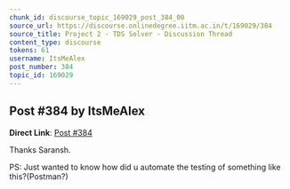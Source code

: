 ```yaml
---
chunk_id: discourse_topic_169029_post_384_00
source_url: https://discourse.onlinedegree.iitm.ac.in/t/169029/384
source_title: Project 2 - TDS Solver - Discussion Thread
content_type: discourse
tokens: 61
username: ItsMeAlex
post_number: 384
topic_id: 169029
---
```


## Post #384 by ItsMeAlex

**Direct Link**: [Post #384](https://discourse.onlinedegree.iitm.ac.in/t/169029/384)

Thanks Saransh.

PS: Just wanted to know how did u automate the testing of something like this?(Postman?)
